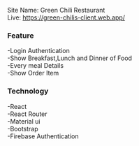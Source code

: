 Site Name: Green Chili Restaurant
<br>
Live: https://green-chilis-client.web.app/
<br>

### Feature
-Login Authentication
<br/>
-Show Breakfast,Lunch and Dinner of Food
<br/>
-Every meal Details
<br/>
-Show Order Item
<br>

### Technology
-React
<br/>
-React Router
<br/>
-Material ui
<br/>
-Bootstrap
<br/>
-Firebase Authentication
